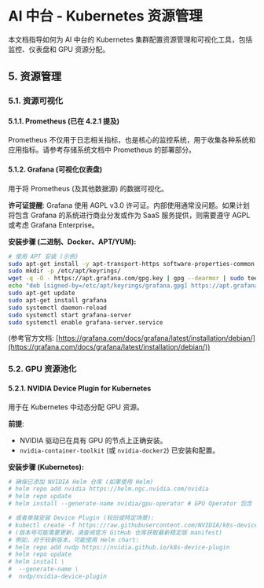 # AI 中台 - Kubernetes 资源管理

本文档指导如何为 AI 中台的 Kubernetes 集群配置资源管理和可视化工具，包括监控、仪表盘和 GPU 资源分配。

## 5. 资源管理

### 5.1. 资源可视化

#### 5.1.1. Prometheus (已在 4.2.1 提及)

Prometheus 不仅用于日志相关指标，也是核心的监控系统，用于收集各种系统和应用指标。请参考存储系统文档中 Prometheus 的部署部分。

#### 5.1.2. Grafana (可视化仪表盘)

用于将 Prometheus (及其他数据源) 的数据可视化。

**许可证提醒**: Grafana 使用 AGPL v3.0 许可证。内部使用通常没问题。如果计划将包含 Grafana 的系统进行商业分发或作为 SaaS 服务提供，则需要遵守 AGPL 或考虑 Grafana Enterprise。

**安装步骤 (二进制、Docker、APT/YUM):**
```bash
# 使用 APT 安装 (示例)
sudo apt-get install -y apt-transport-https software-properties-common wget
sudo mkdir -p /etc/apt/keyrings/
wget -q -O - https://apt.grafana.com/gpg.key | gpg --dearmor | sudo tee /etc/apt/keyrings/grafana.gpg > /dev/null
echo "deb [signed-by=/etc/apt/keyrings/grafana.gpg] https://apt.grafana.com stable main" | sudo tee -a /etc/apt/sources.list.d/grafana.list
sudo apt-get update
sudo apt-get install grafana
sudo systemctl daemon-reload
sudo systemctl start grafana-server
sudo systemctl enable grafana-server.service
```
(参考官方文档: [https://grafana.com/docs/grafana/latest/installation/debian/](https://grafana.com/docs/grafana/latest/installation/debian/))

### 5.2. GPU 资源池化

#### 5.2.1. NVIDIA Device Plugin for Kubernetes

用于在 Kubernetes 中动态分配 GPU 资源。

**前提**:
- NVIDIA 驱动已在具有 GPU 的节点上正确安装。
- `nvidia-container-toolkit` (或 `nvidia-docker2`) 已安装和配置。

**安装步骤 (Kubernetes):**
```bash
# 确保已添加 NVIDIA Helm 仓库 (如果使用 Helm)
# helm repo add nvidia https://helm.ngc.nvidia.com/nvidia
# helm repo update
# helm install --generate-name nvidia/gpu-operator # GPU Operator 包含 device plugin 等组件

# 或者单独安装 Device Plugin (较旧或特定场景):
# kubectl create -f https://raw.githubusercontent.com/NVIDIA/k8s-device-plugin/v0.15.1/nvidia-device-plugin.yml
# (版本号可能需要更新，请查阅官方 GitHub 仓库获取最新稳定版 manifest)
# 例如，对于较新版本，可能使用 Helm chart:
# helm repo add nvdp https://nvidia.github.io/k8s-device-plugin
# helm repo update
# helm install \
#  --generate-name \
#  nvdp/nvidia-device-plugin
```
